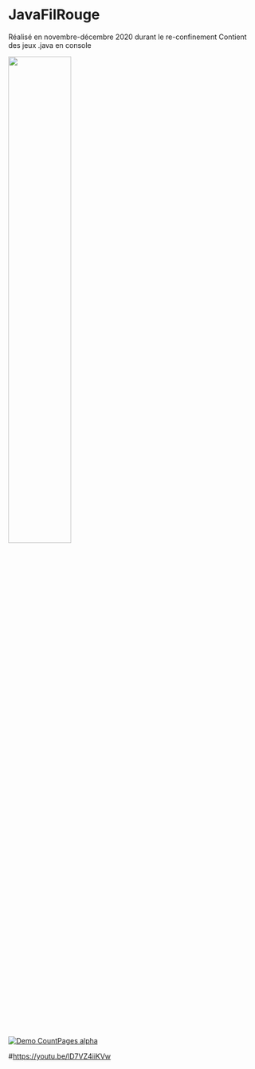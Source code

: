 # JavaFilRouge

Réalisé en novembre-décembre 2020 durant le re-confinement
Contient des jeux .java en console 


[<img src="https://img.youtube.com/vi/<lD7VZ4iiKVw>/maxresdefault.jpg" width="50%">](https://youtu.be/<lD7VZ4iiKVw>)

[![Demo CountPages alpha](https://share.gifyoutube.com/lD7VZ4iiKVw.gif)](https://youtu.be/lD7VZ4iiKVw)

#https://youtu.be/lD7VZ4iiKVw
